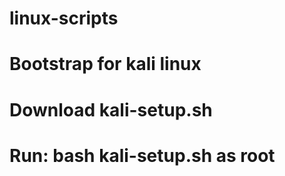 # linux-scripts
# Bootstrap for kali linux
# Download kali-setup.sh
# Run: bash kali-setup.sh as root
